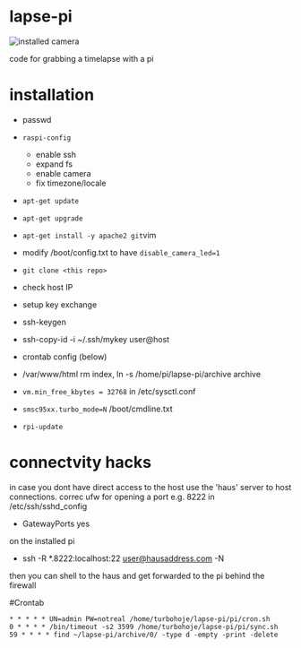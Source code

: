 # lapse-pi

![installed camera](https://i.imgur.com/yWUIKSJ.jpg)

code for grabbing a timelapse with a pi
# installation
* passwd
* `raspi-config`
  * enable ssh
  * expand fs
  * enable camera
  * fix timezone/locale
* `apt-get update`
* `apt-get upgrade`
* `apt-get install -y apache2 git`vim
* modify /boot/config.txt to have `disable_camera_led=1` 
* `git clone <this repo>`
  
* check host IP
* setup key exchange
* ssh-keygen
* ssh-copy-id -i ~/.ssh/mykey user@host
* crontab config (below)
* /var/www/html rm index, ln -s /home/pi/lapse-pi/archive archive

* `vm.min_free_kbytes = 32768` in /etc/sysctl.conf
* `smsc95xx.turbo_mode=N` /boot/cmdline.txt 
* `rpi-update`


# connectvity hacks
in case you dont have direct access to the host
use the 'haus' server to host connections.
correc ufw for opening a port e.g. 8222
in /etc/ssh/sshd_config 
* GatewayPorts yes

on the installed pi
* ssh -R \*.8222:localhost:22 user@hausaddress.com -N

then you can shell to the haus and get forwarded to the pi behind the firewall

#Crontab
```
* * * * * UN=admin PW=notreal /home/turbohoje/lapse-pi/pi/cron.sh
0 * * * * /bin/timeout -s2 3599 /home/turbohoje/lapse-pi/pi/sync.sh
59 * * * * find ~/lapse-pi/archive/0/ -type d -empty -print -delete 
```
